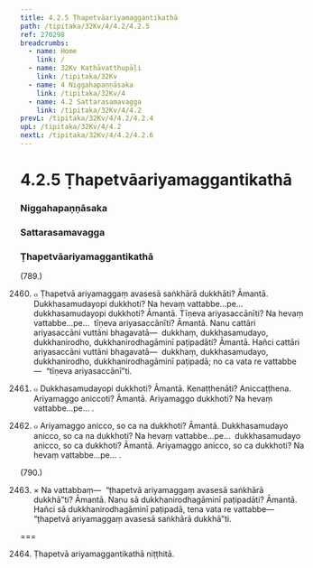 ```yaml
---
title: 4.2.5 Ṭhapetvāariyamaggantikathā
path: /tipitaka/32Kv/4/4.2/4.2.5
ref: 270298
breadcrumbs:
  - name: Home
    link: /
  - name: 32Kv Kathāvatthupāḷi
    link: /tipitaka/32Kv
  - name: 4 Niggahapaṇṇāsaka
    link: /tipitaka/32Kv/4
  - name: 4.2 Sattarasamavagga
    link: /tipitaka/32Kv/4/4.2
prevL: /tipitaka/32Kv/4/4.2/4.2.4
upL: /tipitaka/32Kv/4/4.2
nextL: /tipitaka/32Kv/4/4.2/4.2.6
---
```


# 4.2.5 Ṭhapetvāariyamaggantikathā

### Niggahapaṇṇāsaka

### Sattarasamavagga

### Ṭhapetvāariyamaggantikathā

(789.)

2460. ๐ Ṭhapetvā ariyamaggaṃ avasesā saṅkhārā dukkhāti? Āmantā. Dukkhasamudayopi dukkhoti? Na hevaṃ vattabbe…pe…  dukkhasamudayopi dukkhoti? Āmantā. Tīṇeva ariyasaccānīti? Na hevaṃ vattabbe…pe…  tīṇeva ariyasaccānīti? Āmantā. Nanu cattāri ariyasaccāni vuttāni bhagavatā—  dukkhaṃ, dukkhasamudayo, dukkhanirodho, dukkhanirodhagāminī paṭipadāti? Āmantā. Hañci cattāri ariyasaccāni vuttāni bhagavatā—  dukkhaṃ, dukkhasamudayo, dukkhanirodho, dukkhanirodhagāminī paṭipadā; no ca vata re vattabbe—  “tīṇeva ariyasaccānī”ti.

2461. ๐ Dukkhasamudayopi dukkhoti? Āmantā. Kenaṭṭhenāti? Aniccaṭṭhena. Ariyamaggo aniccoti? Āmantā. Ariyamaggo dukkhoti? Na hevaṃ vattabbe…pe… .

2462. ๐ Ariyamaggo anicco, so ca na dukkhoti? Āmantā. Dukkhasamudayo anicco, so ca na dukkhoti? Na hevaṃ vattabbe…pe…  dukkhasamudayo anicco, so ca dukkhoti? Āmantā. Ariyamaggo anicco, so ca dukkhoti? Na hevaṃ vattabbe…pe… .

(790.)

2463. × Na vattabbaṃ—  “ṭhapetvā ariyamaggaṃ avasesā saṅkhārā dukkhā”ti? Āmantā. Nanu sā dukkhanirodhagāminī paṭipadāti? Āmantā. Hañci sā dukkhanirodhagāminī paṭipadā, tena vata re vattabbe—  “ṭhapetvā ariyamaggaṃ avasesā saṅkhārā dukkhā”ti.

===

2464. Ṭhapetvā ariyamaggantikathā niṭṭhitā.




